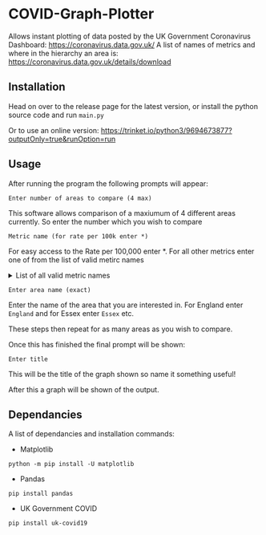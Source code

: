 # COVID-Graph-Plotter

Allows instant plotting of data posted by the UK Government Coronavirus Dashboard: https://coronavirus.data.gov.uk/
A list of names of metrics and where in the hierarchy an area is: https://coronavirus.data.gov.uk/details/download

## Installation

Head on over to the release page for the latest version, or install the python source code and run `main.py`

Or to use an online version: https://trinket.io/python3/9694673877?outputOnly=true&runOption=run

## Usage
After running the program the following prompts will appear: 
```
Enter number of areas to compare (4 max)
```
This software allows comparison of a maxiumum of 4 different areas currently. So enter the number which you wish to compare

```
Metric name (for rate per 100k enter *)
```
For easy access to the Rate per 100,000 enter *. For all other metrics enter one of from the list of valid metirc names

<details>
  <summary>List of all valid metric names</summary>
	<code>newCasesByPublishDate</code> New cases by publish date <br />
  <code>cumCasesByPublishDate</code> Cumulative cases by publish date <br />
  <code>cumCasesBySpecimenDateRate</code> Rate of cumulative cases by publish date per 100k resident population <br />
  <code>newCasesBySpecimenDate</code> New cases by specimen date <br />
  <code>cumCasesBySpecimenDateRate</code> Rate of cumulative cases by specimen date per 100k resident population <br />
  <code>cumCasesBySpecimenDate</code> Cumulative cases by specimen date <br /> 
  <code>newPillarOneTestsByPublishDate</code> New pillar one tests by publish date <br /> 
  <code>cumPillarOneTestsByPublishDate</code> Cumulative pillar one tests by publish date <br />
  <code>newPillarTwoTestsByPublishDate</code> New pillar two tests by publish date <br />
  <code>cumPillarTwoTestsByPublishDate</code> Cumulative pillar two tests by publish date <br />
  <code>newPillarThreeTestsByPublishDate</code> New pillar three tests by publish date <br /> 
  <code>cumPillarThreeTestsByPublishDate</code> Cumulative pillar three tests by publish date <br /> 
  <code>newPillarFourTestsByPublishDate</code> New pillar four tests by publish date <br /> 
  <code>cumPillarFourTestsByPublishDate</code> Cumulative pillar four tests by publish date <br />
  <code>newAdmissions</code> New admissions <br />
  <code>cumAdmissions</code> Cumulative number of admissions <br />
  <code>cumTestsByPublishDate</code> Cumulative tests by publish date <br />
  <code>newTestsByPublishDate</code> New tests by publish date <br />
  <code>covidOccupiedMVBeds</code> COVID-19 occupied beds with mechanical ventilators <br />
  <code>hospitalCases</code> Hospital cases <br /> 
  <code>plannedCapacityByPublishDate</code> Planned capacity by publish date <br />
  <code>newDeaths28DaysByPublishDate</code> Deaths within 28 days of positive test <br />
  <code>cumDeaths28DaysByPublishDate</code> Cumulative deaths within 28 days of positive test <br />
  <code>cumDeaths28DaysByPublishDateRate</code> Rate of cumulative deaths within 28 days of positive test per 100k resident population <br /> 
  <code>newDeaths28DaysByDeathDate</code> Deaths within 28 days of positive test by death date <br /> 
  <code>cumDeaths28DaysByDeathDate</code> Cumulative deaths within 28 days of positive test by death date <br /> 
  <code>cumDeaths28DaysByDeathDateRate</code> Rate of cumulative deaths within 28 days of positive test by death date per 100k resident population <br />
</details> 

```
Enter area name (exact)
```
Enter the name of the area that you are interested in. For England enter `England` and for Essex enter `Essex` etc.

These steps then repeat for as many areas as you wish to compare.

Once this has finished the final prompt will be shown:
```
Enter title
```
This will be the title of the graph shown so name it something useful!

After this a graph will be shown of the output.

## Dependancies
A list of dependancies and installation commands: 
* Matplotlib
```
python -m pip install -U matplotlib
```
* Pandas
```
pip install pandas
```
* UK Government COVID
```
pip install uk-covid19
```
